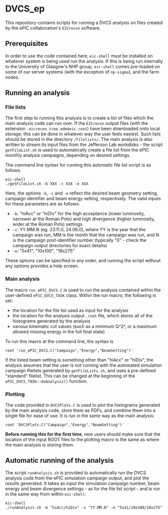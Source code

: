 # DVCS_ep

This repository contains scripts for running a DVCS analysis on files created by the ePIC collaboration's `EICrecon` software.

## Prerequisites

In order to use the code contained here, `eic-shell` must be installed on whatever system is being used run the analysis. If this is being run internally to the University of Glasgow's NHP group, `eic-shell` comes pre-loaded on some of our server systems (with the exception of `np-sigma`), and the farm nodes.

## Running an analysis

### File lists

The first step to running this analysis is to create a list of files which the main analysis code can run over. If the `EICrecon` output files (with the extension `.eicrecon.tree.edm4eic.root`) have been downloaded onto local storage, this can be done in whatever way the user feels easiest. Such lists should be stored in the directory `/filelists/`. The main analysis is also written to stream its input files from the Jefferson Lab workdisks - the script `getFileList.sh` is used to automatically create a file list from the ePIC monthly analysis campaigns, depending on desired settings.

The command line syntax for running this automatic file list script is as follows.

```
eic-shell
./getFileList.sh -b XXX -c XXX -e XXX
```

Here, the options `-b`, `-c` and `-e` reflect the desired beam geometry setting, campaign identifier and beam energy setting, respectively. The valid inputs for these parameters are as follows:
- `-b`: "hiAcc" or "hiDiv" for the high acceptance (lower luminosity, narrower at the Roman Pots) and high divergence (higher luminosity, wider at the Roman Pots) settings
- `-c`: YY.MM.N (eg. 23.11.0, 24.06.0), where YY is the year that the campaign was run, MM is the month that the campaign was run, and N is the campaign post-identifier number (typically "0" - check the campaign output directories for exact details)
- `-e`: "5x41", "10x100", "18x275"

These options can be specified in any order, and running the script without any options provides a help screen.

### Main analysis

The macro `run_ePIC_DVCS.C` is used to run the analysis contained within the user-defined `ePIC_DVCS_TASK` class. Within the run macro, the following is set:
- the location for the file list used as input for the analysis
- the location for the analysis output `.root` file, which stores all of the histograms generated by the analysis
- various kinematic cut values (such as a minimum Q^2^, or a maximum allowed missing energy in the full final state)

To run this macro at the command line, the syntax is

```
root 'run_ePIC_DVCS.C("Campaign","Energy","BeamSetting")'
```

If the listed beam setting is something other than "hiAcc" or "hiDiv", the analysis assumes that the user is not running with the automated simulation campaign filelists generated by `getFileLists.sh`, and uses a pre-defined "standard" filelist. This can be changed at the beginning of the `ePIC_DVCS_TASK::doAnalysis()` function.

### Plotting

The code provided in `DVCSPlots.C` is used to plot the histograms generated by the main analysis code, store them as PDFs, and combine them into a single file for ease of use. It is run in the same way as the main analysis:

```
root `DVCSPlots.C("Campaign","Energy","BeamSetting")'
```

**Before running this for the first time**, new users should make sure that the location of the input ROOT files to the plotting macro is the same as where the main analysis is storing them.

## Automatic running of the analysis

The script `runAnalysis.sh` is provided to automatically run the DVCS analysis code from the ePIC simulation campaign output, and plot the results generated. It takes as input the simulation campaign number, beam energy and beam divergence settings - as for the file list script - and is run in the same way from within `eic-shell`:

```
eic-shell
./runAnalysis.sh -b "hiAcc/hiDiv" -c "YY.MM.N" -e "5x41/10x100/18x275"
```
